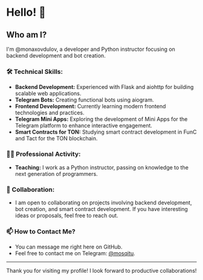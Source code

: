 # Hello! 👋

## Who am I?
I'm @monaxovdulov, a developer and Python instructor focusing on backend development and bot creation.

### 🛠 Technical Skills:
- **Backend Development:** Experienced with Flask and aiohttp for building scalable web applications.
- **Telegram Bots:** Creating functional bots using aiogram.
- **Frontend Development:** Currently learning modern frontend technologies and practices.
- **Telegram Mini Apps:** Exploring the development of Mini Apps for the Telegram platform to enhance interactive engagement.
- **Smart Contracts for TON:** Studying smart contract development in FunC and Tact for the TON blockchain.

### 👨‍🏫 Professional Activity:
- **Teaching:** I work as a Python instructor, passing on knowledge to the next generation of programmers.

### 🤝 Collaboration:
- I am open to collaborating on projects involving backend development, bot creation, and smart contract development. If you have interesting ideas or proposals, feel free to reach out.

### 📫 How to Contact Me?
- You can message me right here on GitHub.
- Feel free to contact me on Telegram: [@mosqitu](https://t.me/mosqitu).


---

Thank you for visiting my profile! I look forward to productive collaborations!
